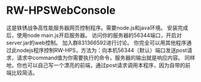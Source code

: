# RW-HPSWebConsole
这是铁锈战争高性能服务器网页控制程序。需要node.js和java环境。
安装完成后，使用node main.js开启服务器。
访问你的服务器的56344端口，开启对server.jar的web控制。
加入群831366592进行讨论。
你完全可以用其他程序通过此nodejs程序控制RW-HPS，方法为：向本机56344（默认）端口发送post请求，请求中command值为你需要执行的命令，服务器的输出就是响应内容。
同样地，你也可以自己写一个漂亮的前端，通过post请求调用本程序，因为自带的前端比较简洁。
